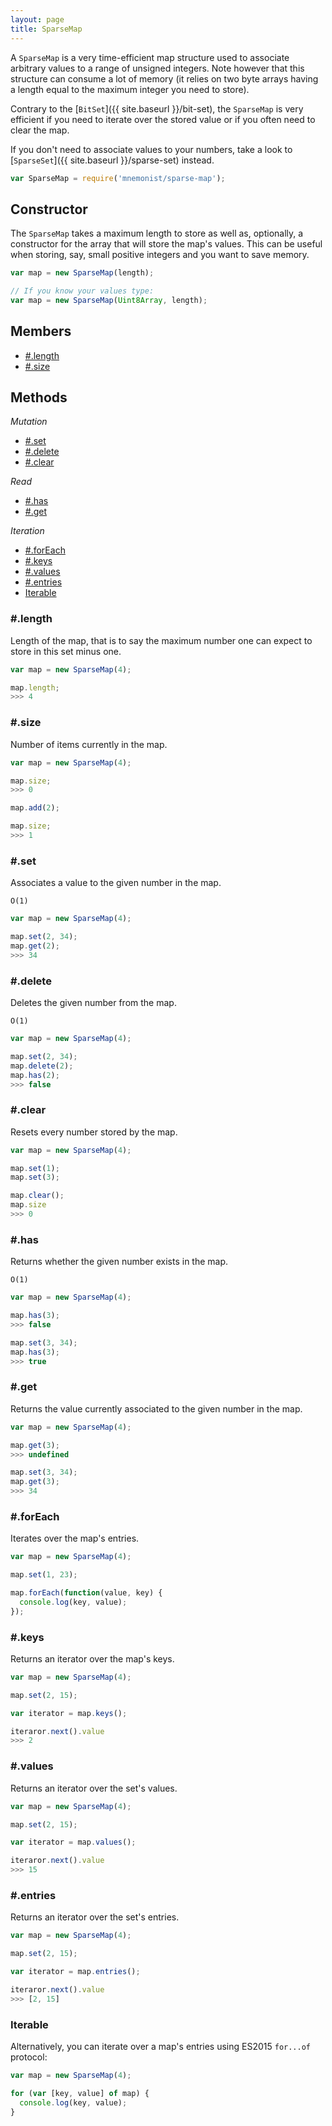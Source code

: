 ```yaml
---
layout: page
title: SparseMap
---
```


A `SparseMap` is a very time-efficient map structure used to associate arbitrary values to a range of unsigned integers. Note however that this structure can consume a lot of memory (it relies on two byte arrays having a length equal to the maximum integer you need to store).

Contrary to the [`BitSet`]({{ site.baseurl }}/bit-set), the `SparseMap` is very efficient if you need to iterate over the stored value or if you often need to clear the map.

If you don't need to associate values to your numbers, take a look to [`SparseSet`]({{ site.baseurl }}/sparse-set) instead.

```js
var SparseMap = require('mnemonist/sparse-map');
```

## Constructor

The `SparseMap` takes a maximum length to store as well as, optionally, a constructor for the array that will store the map's values. This can be useful when storing, say, small positive integers and you want to save memory.

```js
var map = new SparseMap(length);

// If you know your values type:
var map = new SparseMap(Uint8Array, length);
```

## Members

* [#.length](#length)
* [#.size](#size)

## Methods

*Mutation*

* [#.set](#set)
* [#.delete](#delete)
* [#.clear](#clear)

*Read*

* [#.has](#has)
* [#.get](#get)

*Iteration*

* [#.forEach](#foreach)
* [#.keys](#keys)
* [#.values](#values)
* [#.entries](#entries)
* [Iterable](#iterable)

### #.length

Length of the map, that is to say the maximum number one can expect to store in this set minus one.

```js
var map = new SparseMap(4);

map.length;
>>> 4
```

### #.size

Number of items currently in the map.

```js
var map = new SparseMap(4);

map.size;
>>> 0

map.add(2);

map.size;
>>> 1
```

### #.set

Associates a value to the given number in the map.

`O(1)`

```js
var map = new SparseMap(4);

map.set(2, 34);
map.get(2);
>>> 34
```

### #.delete

Deletes the given number from the map.

`O(1)`

```js
var map = new SparseMap(4);

map.set(2, 34);
map.delete(2);
map.has(2);
>>> false
```

### #.clear

Resets every number stored by the map.

```js
var map = new SparseMap(4);

map.set(1);
map.set(3);

map.clear();
map.size
>>> 0
```

### #.has

Returns whether the given number exists in the map.

`O(1)`

```js
var map = new SparseMap(4);

map.has(3);
>>> false

map.set(3, 34);
map.has(3);
>>> true
```

### #.get

Returns the value currently associated to the given number in the map.

```js
var map = new SparseMap(4);

map.get(3);
>>> undefined

map.set(3, 34);
map.get(3);
>>> 34
```


### #.forEach

Iterates over the map's entries.

```js
var map = new SparseMap(4);

map.set(1, 23);

map.forEach(function(value, key) {
  console.log(key, value);
});
```

### #.keys

Returns an iterator over the map's keys.

```js
var map = new SparseMap(4);

map.set(2, 15);

var iterator = map.keys();

iteraror.next().value
>>> 2
```

### #.values

Returns an iterator over the set's values.

```js
var map = new SparseMap(4);

map.set(2, 15);

var iterator = map.values();

iteraror.next().value
>>> 15
```

### #.entries

Returns an iterator over the set's entries.

```js
var map = new SparseMap(4);

map.set(2, 15);

var iterator = map.entries();

iteraror.next().value
>>> [2, 15]
```

### Iterable

Alternatively, you can iterate over a map's entries using ES2015 `for...of` protocol:

```js
var map = new SparseMap(4);

for (var [key, value] of map) {
  console.log(key, value);
}
```
